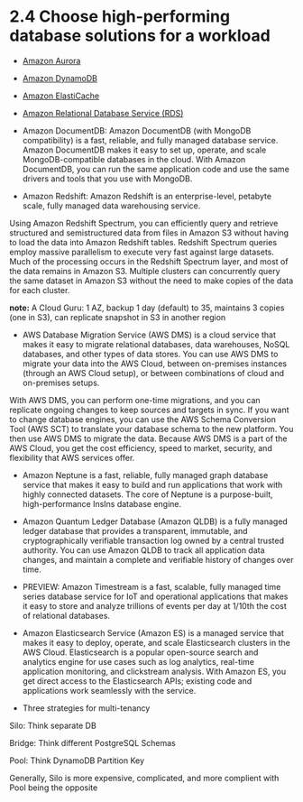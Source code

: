 # 2.4 Choose high-performing database solutions for a workload

* [Amazon Aurora](aurora)

* [Amazon DynamoDB](dynamodb)

* [Amazon ElastiCache](elasticache)

* [Amazon Relational Database Service (RDS)](rds)

* Amazon DocumentDB: Amazon DocumentDB (with MongoDB compatibility) is a fast, reliable, and fully managed database service. Amazon DocumentDB makes it easy to set up, operate, and scale MongoDB-compatible databases in the cloud. With Amazon DocumentDB, you can run the same application code and use the same drivers and tools that you use with MongoDB.

* Amazon Redshift: Amazon Redshift is an enterprise-level, petabyte scale, fully managed data warehousing service.

Using Amazon Redshift Spectrum, you can efficiently query and retrieve structured and semistructured data from files in Amazon S3 without having to load the data into Amazon Redshift tables. Redshift Spectrum queries employ massive parallelism to execute very fast against large datasets. Much of the processing occurs in the Redshift Spectrum layer, and most of the data remains in Amazon S3. Multiple clusters can concurrently query the same dataset in Amazon S3 without the need to make copies of the data for each cluster.

**note:** A Cloud Guru: 1 AZ, backup 1 day (default) to 35, maintains 3 copies (one in S3), can replicate snapshot in S3 in another region

* AWS Database Migration Service (AWS DMS) is a cloud service that makes it easy to migrate relational databases, data warehouses, NoSQL databases, and other types of data stores. You can use AWS DMS to migrate your data into the AWS Cloud, between on-premises instances (through an AWS Cloud setup), or between combinations of cloud and on-premises setups.

With AWS DMS, you can perform one-time migrations, and you can replicate ongoing changes to keep sources and targets in sync. If you want to change database engines, you can use the AWS Schema Conversion Tool (AWS SCT) to translate your database schema to the new platform. You then use AWS DMS to migrate the data. Because AWS DMS is a part of the AWS Cloud, you get the cost efficiency, speed to market, security, and flexibility that AWS services offer.

* Amazon Neptune is a fast, reliable, fully managed graph database service that makes it easy to build and run applications that work with highly connected datasets. The core of Neptune is a purpose-built, high-performance InsIns database engine.

* Amazon Quantum Ledger Database (Amazon QLDB) is a fully managed ledger database that provides a transparent, immutable, and cryptographically verifiable transaction log owned by a central trusted authority. You can use Amazon QLDB to track all application data changes, and maintain a complete and verifiable history of changes over time.

* PREVIEW: Amazon Timestream is a fast, scalable, fully managed time series database service for IoT and operational applications that makes it easy to store and analyze trillions of events per day at 1/10th the cost of relational databases.

* Amazon Elasticsearch Service (Amazon ES) is a managed service that makes it easy to deploy, operate, and scale Elasticsearch clusters in the AWS Cloud. Elasticsearch is a popular open-source search and analytics engine for use cases such as log analytics, real-time application monitoring, and clickstream analysis. With Amazon ES, you get direct access to the Elasticsearch APIs; existing code and applications work seamlessly with the service.

* Three strategies for multi-tenancy

Silo: Think separate DB

Bridge: Think different PostgreSQL Schemas

Pool: Think DynamoDB Partition Key

Generally, Silo is more expensive, complicated, and more complient with Pool being the opposite
